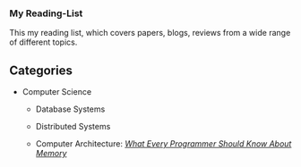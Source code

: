 ### My Reading-List

This my reading list, which covers papers, blogs, reviews from a wide range of different topics.


## Categories

* Computer Science
    * Database Systems
    * Distributed Systems

    * Computer Architecture:
         [*What Every Programmer Should Know About Memory*](https://www.akkadia.org/drepper/cpumemory.pdf)
